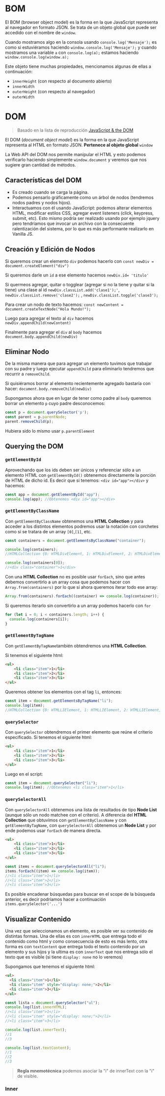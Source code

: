 # BOM
El BOM (browser object model) es la forma en la que JavaScript representa al navegador en formato JSON.
Se trata de un objeto global que puede ser accedido con el nombre de `window`.

Cuando mostramos algo en la consola usando `console.log('Mensaje');` es como si estuviéramos haciendo `window.console.log('Mensaje');` y cuando mostramos una variable `a` con `console.log(a);` estamos haciendo `window.console.log(window.a);`

Este objeto tiene muchas propiedades, mencionamos algunas de ellas a continuación:
* `innerHeight` (con respecto al documento abierto)
* `innerWidth`
* `outerHeight` (con respecto al navegador)
* `outerWidth`

# DOM
> Basado en la lista de reproducción [JavaScript & the DOM](https://www.youtube.com/watch?v=FIORjGvT0kk&list=PL4cUxeGkcC9gfoKa5la9dsdCNpuey2s-V)

El DOM (*document object model*) es la forma en la que JavaScript representa al HTML en formato JSON. **Pertenece al objeto global** `window`

La Web API del DOM nos permite manipular el HTML y esto podemos verificarlo haciendo simplemente `window.document` y veremos que nos sugiere gran cantidad de métodos.

## Características del DOM
* Es creado cuando se carga la página.
* Podemos pensarlo gráficamente como un árbol de nodos (tendremos nodos padres y nodos hijos).
* Interactuamos con él usando JavaScript: podemos alterar elementos HTML, modificar estilos CSS, agregar event listeners (click, keypress, submit, etc). Esto mismo podría ser realizado usando por ejemplo jquery pero tendríamos que invocar un archivo con la consecuente ralentización del sistema, por lo que es más performante realizarlo en Vanilla JS.

## Creación y Edición de Nodos
Si queremos crear un elemento `div` podemos hacerlo con `const newDiv = document.createElement("div")`

Si queremos darle un `id` a ese elemento hacemos `newDiv.id= 'titulo'`

Si quermeos agregar, quitar o togglear (agregar si no la tiene y quitar si la tiene) una clase al id `newDiv.classList.add('clase1');'`, `newDiv.classList.remove('clase2');` ,  `newDiv.classList.toggle('clase3');`

Para crear un nodo de texto hacemos: `const newContent = document.createTextNode("Hola Mundo!");`

Luego para agregar el texto al `div` hacemos `newDiv.appendChild(newContent)`

Finalmente para agregar el `div` al `body` hacemos `document.body.appendChild(newDiv)`

## Eliminar Nodo
De la misma manera que para agregar un elemento tuvimos que trabajar con su padre y luego ejecutar `appendChild` para eliminarlo tendremos que recurrir a `removeChild`.

Si quisiéramos borrar al elemento recientemente agregado bastaría con hacer: `document.body.removeChild(newDiv)`

Supongamos ahora que en lugar de tener como padre al `body` queremos borrar un elemento `p` cuyo padre desconocemos:
```jsx
const p = document.querySelector('p');
const parent = p.parentNode;
parent.removeChild(p);
```

Hubiera sido lo mismo usar `p.parentElement`

## Querying the DOM
### `getElementById`
Aprovechando que los ids deben ser únicos y referenciar sólo a un elemento HTML con `getElementById()` obtenemos directamente la porción de HTML de dicho id. Es decir que si tenemos:  `<div id="app"></div>` y hacemos:
```js
const app = document.getElementById("app");
console.log(app); //Obtenemos <div id="app"></div>
```

### `getElementByClassName`
Con `getElementByClassName` obtenemos una **HTML Collection** y para acceder a los distintos elementos podremos usar la notación con corchetes como si se tratara de un array  `[0]`,`[1]`, etc.
```js
const containers = document.getElementsByClassName("container");

console.log(containers); 
//HTMLCollection {0: HTMLDivElement, 1: HTMLDivElement, 2: HTMLDivElement, length: 3, item: ƒ item()…}

console.log(containers[0]); 
//<div class="container">1</div>

```
Con una **HTML Collection** no es posible usar `forEach`, sino que antes debemos convertirlo a un array cosa que podemos hacer con `Array.from(containers)` por lo que si ahora queremos iterar todo ese array: 
```js
Array.from(containers).forEach((container) => console.log(container));
```

Si queremos iterarlo sin convertirlo a un array podemos hacerlo con `for` 
```js
for (let i = 0; i < containers.length; i++) {
  console.log(containers[i]);
}
```

### `getElementByTagName`
Con `getElementByTagName`también obtendremos una **HTML Collection**.

Si tenemos el siguiente html:
```html
<ul>
	<li class="item">1</li>
	<li class="item">2</li>
	<li class="item">3</li>
</ul>
```
Queremos obtener los elementos con el tag `li`, entonces:
```js
const item = document.getElementsByTagName("li");
console.log(item); 
//HTMLCollection {0: HTMLLIElement, 1: HTMLLIElement, 2: HTMLLIElement, length: 3, item: ƒ item()…}
```

### `querySelector`
Con `querySelector` obtendremos el primer elemento que reúne el criterio especificado. Si tenemos el siguiente html:
```html
<ul>
	<li class="item">1</li>
	<li class="item">2</li>
	<li class="item">3</li>
</ul>
```
Luego en el script:
```js
const item = document.querySelector("li");
console.log(item); //Obtenemos <li class="item">1</li>
```

### `querySelectorAll`
Con `querySelectorAll` obtenemos una lista de resultados de tipo **Node List** (aunque sólo un nodo matchee con el criterio).
A diferencia del **HTML Collection** que obtuvimos con `getElementByClassName` y con `getElementByTagName`, con `querySelectorAll` obtenemos un **Node List** y por ende podemos usar `forEach` de manera directa.
```html
<ul>
	<li class="item">1</li>
	<li class="item">2</li>
	<li class="item">3</li>
</ul>
```

```js
const items = document.querySelectorAll("li");
items.forEach((item) => console.log(item));
//<li class="item">1</li>
//<li class="item">2</li>
//<li class="item">3</li>
```

Es posible encadenar búsquedas para buscar en el scope de la búsqueda anterior, es decir podríamos hacer a continuación `items.querySelector('...')`

## Visualizar Contenido
Una vez que seleccionamos un elemento, es posible ver su contenido de distintas formas. Una de ellas es con `innerHTML` que entrega todo el contenido como html y como consecuencia de esto es más lento, otra forma es con  `textContent` que entrega todo el texto contenido por un elemento y sus hijos y la ultima es con `innerText` que nos entrega sólo el texto que es visible (si tiene `display: none` no lo veremos)

Supongamos que tenemos el siguiente html:
```html
<ul>
  <li class="item">1</li>
  <li class="item" style="display: none;">2</li>
  <li class="item">3</li>
</ul>
```

```js
const lista = document.querySelector("ul");
console.log(list.innerHTML);
//<li class="item">1</li>
//<li class="item" style="display: none;">2</li>
//<li class="item">3</li>

console.log(list.innerText);
//1
//3

console.log(list.textContent);
//1
//2
//3
```

> **Regla mnemotécnica** podemos asociar la "i" de innerText con la "i" de visible.

### Inner
```js

```

```js

```

```js

```

```js

```

```js

```